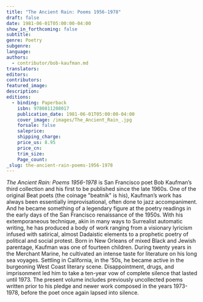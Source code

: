 ```yaml
---
title: "The Ancient Rain: Poems 1956-1978"
draft: false
date: 1981-06-01T05:00:00-04:00
show_in_forthcoming: false
subtitle:
genre: Poetry
subgenre:
language:
authors:
  - contributor/bob-kaufman.md
translators:
editors:
contributors:
featured_image:
description:
editions:
  - binding: Paperback
    isbn: 9780811208017
    publication_date: 1981-06-01T05:00:00-04:00
    cover_image: /images/The_Ancient_Rain_.jpg
    forsale: false
    saleprice:
    shipping_charge:
    price_us: 8.95
    price_cn:
    trim_size:
    Page_count:
_slug: the-ancient-rain-poems-1956-1978
---
```


_The Ancient Rain: Poems 1956-1978_ is San Francisco poet Bob Kaufman’s third collection and his first to be published since the late 1960s. One of the original Beat poets (the coinage "beatnik" is his), Kaufman’s work has always been essentially improvisational, often done to jazz accompaniment. And he became something of a legendary figure at the poetry readings in the early days of the San Francisco renaissance of the 1950s. With his extemporaneous technique, akin in many ways to Surrealist automatic writing, he has produced a body of work ranging from a visionary lyricism infused with satirical, almost Dadaistic elements to a prophetic poetry of political and social protest. Born in New Orleans of mixed Black and Jewish parentage, Kaufman was one of fourteen children. During twenty years in the Merchant Marine, he cultivated an intense taste for literature on his long sea voyages. Settling in California, in the ’50s, he became active in the burgeoning West Coast literary scene. Disappointment, drugs, and imprisonment led him to take a ten-year vow of complete silence that lasted until 1973. The present volume includes previously uncollected poems written prior to his pledge and newer work composed in the years 1973-1978, before the poet once again lapsed into silence.

